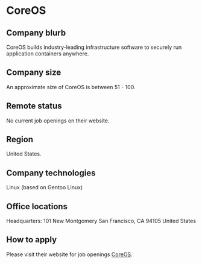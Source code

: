 # CoreOS

## Company blurb

CoreOS builds industry-leading infrastructure software to securely run application containers anywhere.

## Company size

An approximate size of CoreOS is between 51 - 100.

## Remote status

No current job openings on their website.

## Region

United States.

## Company technologies

Linux (based on Gentoo Linux)

## Office locations

Headquarters:
101 New Montgomery
San Francisco, CA 94105
United States

## How to apply

Please visit their website for job openings [CoreOS](https://coreos.com/).
